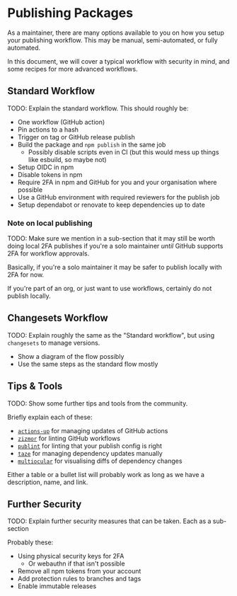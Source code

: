 # Publishing Packages

As a maintainer, there are many options available to you on how you setup your publishing workflow. This may be manual, semi-automated, or fully automated.

In this document, we will cover a typical workflow with security in mind, and some recipes for more advanced workflows.

## Standard Workflow

TODO: Explain the standard workflow. This should roughly be:

- One workflow (GitHub action)
- Pin actions to a hash
- Trigger on tag or GitHub release publish
- Build the package and `npm publish` in the same job
  - Possibly disable scripts even in CI (but this would mess up things like esbuild, so maybe not)
- Setup OIDC in npm
- Disable tokens in npm
- Require 2FA in npm and GitHub for you and your organisation where possible
- Use a GitHub environment with required reviewers for the publish job
- Setup dependabot or renovate to keep dependencies up to date

### Note on local publishing

TODO: Make sure we mention in a sub-section that it may still be worth doing local 2FA publishes if you're a solo maintainer _until_ GitHub supports 2FA for workflow approvals.

Basically, if you're a solo maintainer it may be safer to publish locally with 2FA for now.

If you're part of an org, or just want to use workflows, certainly do not publish locally.

## Changesets Workflow

TODO: Explain roughly the same as the "Standard workflow", but using `changesets` to manage versions.

- Show a diagram of the flow possibly
- Use the same steps as the standard flow mostly

## Tips & Tools

TODO: Show some further tips and tools from the community.

Briefly explain each of these:

- [`actions-up`](https://github.com/azat-io/actions-up) for managing updates of GitHub actions
- [`zizmor`](https://github.com/zizmorcore/zizmor) for linting GitHub workflows
- [`publint`](https://github.com/publint/publint) for linting that your publish config is right
- [`taze`](https://github.com/antfu-collective/taze) for managing dependency updates manually
- [`multiocular`](https://github.com/multiocular-com/multiocular) for visualising diffs of dependency changes

Either a table or a bullet list will probably work as long as we have a description, name, and link.

## Further Security

TODO: Explain further security measures that can be taken. Each as a sub-section

Probably these:

- Using physical security keys for 2FA
  - Or webauthn if that isn't possible
- Remove all npm tokens from your account
- Add protection rules to branches and tags
- Enable immutable releases
